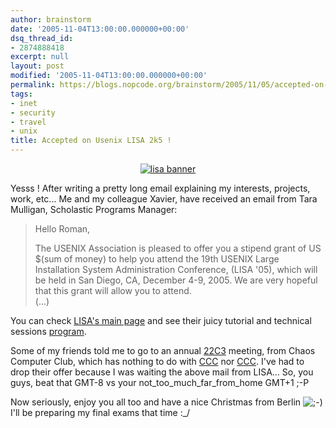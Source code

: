 ```yaml
---
author: brainstorm
date: '2005-11-04T13:00:00.000000+00:00'
dsq_thread_id:
- 2874888418
excerpt: null
layout: post
modified: '2005-11-04T13:00:00.000000+00:00'
permalink: https://blogs.nopcode.org/brainstorm/2005/11/05/accepted-on-usenix-lisa-2k5/
tags:
- inet
- security
- travel
- unix
title: Accepted on Usenix LISA 2k5 !
---
```


<center>
  <a href="http://www.usenix.org/events/lisa05/"><img src='http://blogs.nopcode.org/brainstorm/wp-content/images/lisa05_750_96.jpg' alt='lisa banner' /></a>
</center>

Yesss ! After writing a pretty long email explaining my interests, projects, work, etc... Me and my colleague Xavier, have received an email from Tara Mulligan, Scholastic Programs Manager:

> Hello Roman,
> 
> The USENIX Association is pleased to offer you a stipend grant of US $(sum of money) to help you attend the 19th USENIX Large Installation System Administration Conference, (LISA '05), which will be held in San Diego, CA, December 4-9, 2005. We are very hopeful that this grant will allow you to attend.  
> (...) 

You can check [LISA's main page][1] and see their juicy tutorial and technical sessions [program][2].

Some of my friends told me to go to an annual [22C3][3] meeting, from Chaos Computer Club, which has nothing to do with [CCC][4] nor [CCC][5]. I've had to drop their offer because I was waiting the above mail from LISA... So, you guys, beat that GMT-8 vs your not\_too\_much\_far\_from_home GMT+1 ;-P

Now seriously, enjoy you all too and have a nice Christmas from Berlin <img src="http://blogs.nopcode.org/brainstorm/wp-includes/images/smilies/icon_wink.gif" alt=";-)" class="wp-smiley" /> I'll be preparing my final exams that time :_/

 [1]: http://www.usenix.org/events/lisa05/
 [2]: http://www.usenix.org/events/lisa05/training/
 [3]: http://www.ccc.de/calendar/2005/22c3?language=en
 [4]: http://www.ccc.es/
 [5]: http://www.cursosccc.com/